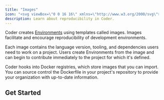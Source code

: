 ```yaml
---
title: "Images"
icon: "<svg viewBox=\"0 0 16 16\" xmlns=\"http://www.w3.org/2000/svg\">\n<path d=\"M15.0017 4.0017H1.0017C0.868289 3.99368 0.734692 4.01405 0.609732 4.06147C0.484772 4.10889 0.371292 4.18228 0.276784 4.27678C0.182276 4.37129 0.108891 4.48477 0.0614728 4.60973C0.0140548 4.73469 -0.00631686 4.86829 0.00170278 5.0017V15.0017C-0.00631686 15.1351 0.0140548 15.2687 0.0614728 15.3937C0.108891 15.5186 0.182276 15.6321 0.276784 15.7266C0.371292 15.8211 0.484772 15.8945 0.609732 15.9419C0.734692 15.9894 0.868289 16.0097 1.0017 16.0017H15.0017C15.1351 16.0097 15.2687 15.9894 15.3937 15.9419C15.5186 15.8945 15.6321 15.8211 15.7266 15.7266C15.8211 15.6321 15.8945 15.5186 15.9419 15.3937C15.9894 15.2687 16.0097 15.1351 16.0017 15.0017V5.0017C16.0097 4.86829 15.9894 4.73469 15.9419 4.60973C15.8945 4.48477 15.8211 4.37129 15.7266 4.27678C15.6321 4.18228 15.5186 4.10889 15.3937 4.06147C15.2687 4.01405 15.1351 3.99368 15.0017 4.0017ZM14.0017 14.0017H2.0017V6.0017H14.0017V14.0017Z\" />\n<path d=\"M14 0H2V2H14V0Z\" fill=\"#333333\"/>\n<path d=\"M5 13L10 8L13 13H5Z\" />\n<path d=\"M5 10C5.55228 10 6 9.55228 6 9C6 8.44772 5.55228 8 5 8C4.44772 8 4 8.44772 4 9C4 9.55228 4.44772 10 5 10Z\" />\n</svg>"
description: Learn about reproducibility in Coder.
---
```


Coder creates [Environments](../environments/index.md) using templates called
images. Images facilitate and encourage reproducibility of development
environments.

Each image contains the language version, tooling, and dependencies users need
to work on a project. Users create Environments from the image and can begin to
contribute immediately to the project for which it's defined.

Coder hooks into Docker registries, which store images that you can import. You
can source control the Dockerfile in your project's repository to provide your
organization with up-to-date information.

## Get Started

<children></children>
